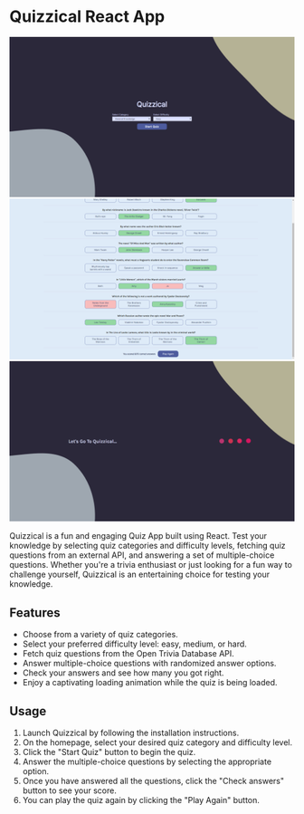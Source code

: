 # Quizzical React App

![Quiz Category Screen](/public/quiz-category.png)
![Quiz Main Screen](/public/quiz-question.png)
![Quiz Animation Screen](/public/quiz-loading.png)

Quizzical is a fun and engaging Quiz App built using React. Test your knowledge by selecting quiz categories and difficulty levels, fetching quiz questions from an external API, and answering a set of multiple-choice questions. Whether you're a trivia enthusiast or just looking for a fun way to challenge yourself, Quizzical is an entertaining choice for testing your knowledge.

## Features

- Choose from a variety of quiz categories.
- Select your preferred difficulty level: easy, medium, or hard.
- Fetch quiz questions from the Open Trivia Database API.
- Answer multiple-choice questions with randomized answer options.
- Check your answers and see how many you got right.
- Enjoy a captivating loading animation while the quiz is being loaded.

## Usage

1. Launch Quizzical by following the installation instructions.
2. On the homepage, select your desired quiz category and difficulty level.
3. Click the "Start Quiz" button to begin the quiz.
4. Answer the multiple-choice questions by selecting the appropriate option.
5. Once you have answered all the questions, click the "Check answers" button to see your score.
6. You can play the quiz again by clicking the "Play Again" button.
